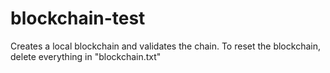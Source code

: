 # blockchain-test

Creates a local blockchain and validates the chain. To reset the blockchain, delete everything in "blockchain.txt"
